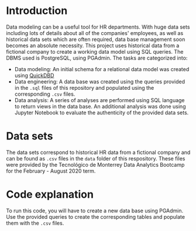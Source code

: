 # Introduction
Data modeling can be a useful tool for HR departments. With huge data sets including lots of details about all of the companies' employees, as well as historical data sets which are often required, data base management soon becomes an absolute necessity. This project uses historical data from a fictional company to create a working data model using SQL queries. The DBMS used is PostgreSQL, using PGAdmin. The tasks are categorized into:
* Data modeling: An initial schema for a relational data model was created using [QuickDBD](http://www.quickdatabasediagrams.com)
* Data engineering: A data base was created using the queries provided in the `.sql` files of this repository and populated using the corresponding `.csv` files.
* Data analysis: A series of analyses are performed using SQL language to return views in the data base. An additional analysis was done using Jupyter Notebook to evaluate the authenticity of the provided data sets.

# Data sets
The data sets correspond to historical HR data from a fictional company and can be found as `.csv` files in the `data` folder of this respository. These files were provided by the Tecnológico de Monterrey Data Analytics Bootcamp for the February - August 2020 term.

# Code explanation
To run this code, you will have to create a new data base using PGAdmin. Use the provided queries to create the corresponding tables and populate them with the `.csv` files.

